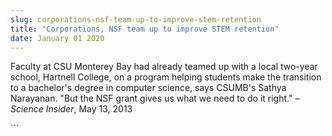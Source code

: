 ```yaml
---
slug: corporations-nsf-team-up-to-improve-stem-retention
title: "Corporations, NSF team up to improve STEM retention"
date: January 01 2020
---
```


 
<p>
  Faculty at CSU Monterey Bay had already teamed up with a local two-year
  school, Hartnell College, on a program helping students make the transition to
  a bachelor's degree in computer science, says CSUMB's Sathya Narayanan. "But
  the NSF grant gives us what we need to do it right." –
  <em>Science Insider</em>, May 13, 2013
</p>
```

